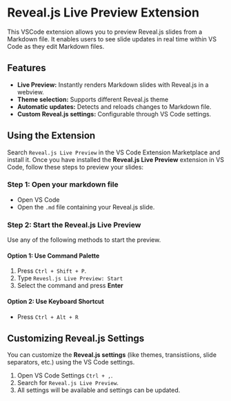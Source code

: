# Reveal.js Live Preview Extension

This VSCode extension allows you to preview Reveal.js slides from a Markdown file. It enables users to see slide updates in real time within VS Code as they edit Markdown files.

## Features
- **Live Preview:** Instantly renders Markdown slides with Reveal.js in a webview.
- **Theme selection:** Supports different Reveal.js theme
- **Automatic updates:** Detects and reloads changes to Markdown file.
- **Custom Reveal.js settings:** Configurable through VS Code settings.

## Using the Extension
Search `Reveal.js Live Preview` in the VS Code Extension Marketplace and install it. Once you have installed the **Reveal.js Live Preview** extension in VS Code, follow these steps to preview your slides:

### Step 1: Open your markdown file
- Open VS Code
- Open the `.md` file containing your Reveal.js slide.

### Step 2: Start the Reveal.js Live Preview
Use any of the following methods to start the preview.

#### Option 1: Use Command Palette
1. Press `Ctrl + Shift + P`.
2. Type `Revesl.js Live Preview: Start`
3. Select the command and press **Enter**

#### Option 2: Use Keyboard Shortcut
- Press `Ctrl + Alt + R`

## Customizing Reveal.js Settings
You can customize the **Reveal.js settings** (like themes, transistiions, slide separators, etc.) using the VS Code settings.

1. Open VS Code Settings `Ctrl + ,`.
2. Search for `Reveal.js Live Preview`.
3. All settings will be available and settings can be updated.
